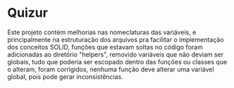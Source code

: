 # Quizur

Este projeto contém melhorias nas nomeclaturas das variáveis, e principalmente na estruturação dos arquivos pra facilitar o implementação dos conceitos SOLID, funções que estavam soltas no código foram adicionadas ao diretório "helpers", removido variáveis que não deviam ser globais, tudo que poderia ser escopado dentro das funções ou classes que o alteram, foram corrigidos, nenhuma função deve alterar uma variável global, pois pode gerar inconsistências.
